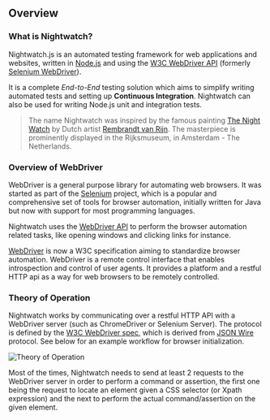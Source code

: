 ## Overview

### What is Nightwatch?

Nightwatch.js is an automated testing framework for web applications and websites, written in [Node.js](https://nodejs.org/) and using the [W3C WebDriver API](https://www.w3.org/TR/webdriver/) (formerly [Selenium WebDriver](https://github.com/SeleniumHQ/selenium/wiki/JsonWireProtocol)).

It is a complete _End-to-End_ testing solution which aims to simplify writing automated tests and setting up **Continuous Integration**. Nightwatch can also be used for writing Node.js unit and integration tests.

> The name Nightwatch was inspired by the famous painting [The Night Watch](https://en.wikipedia.org/wiki/The_Night_Watch) by Dutch artist [Rembrandt van Rijn](https://en.wikipedia.org/wiki/Rembrandt_Harmenszoon_van_Rijn). The masterpiece is prominently displayed in the Rijksmuseum, in Amsterdam - The Netherlands.

### Overview of WebDriver

WebDriver is a general purpose library for automating web browsers. It was started as part of the [Selenium](https://docs.seleniumhq.org/projects/webdriver/) project, which is a popular and comprehensive set of tools for browser automation, initially written for Java but now with support for most programming languages.

Nightwatch uses the [WebDriver API](https://www.w3.org/TR/webdriver) to perform the browser automation related tasks, like opening windows and clicking links for instance.

[WebDriver](https://www.w3.org/TR/webdriver) is now a W3C specification aiming to standardize browser automation. WebDriver is a remote control interface that enables introspection and control of user agents. It provides a platform and a restful HTTP api as a way for web browsers to be remotely controlled.

### Theory of Operation

Nightwatch works by communicating over a restful HTTP API with a WebDriver server (such as ChromeDriver or Selenium Server). The protocol is defined by the [W3C WebDriver spec](https://www.w3.org/TR/webdriver/), which is derived from [JSON Wire](https://github.com/SeleniumHQ/selenium/wiki/JsonWireProtocol) protocol. See below for an example workflow for browser initialization.

![Theory of Operation](https://nightwatchjs.org/img/operation.png)

Most of the times, Nightwatch needs to send at least 2 requests to the WebDriver server in order to perform a command or assertion, the first one being the request to locate an element given a CSS selector (or Xpath expression) and the next to perform the actual command/assertion on the given element.
